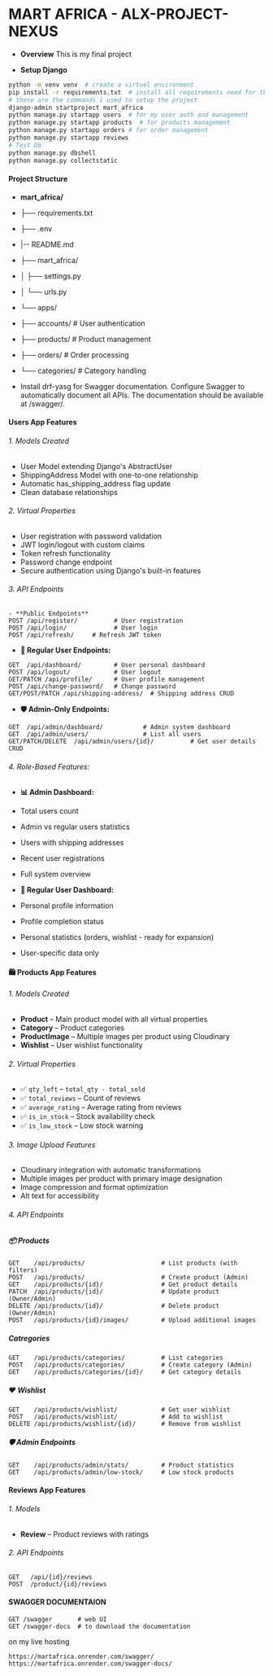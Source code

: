 # MART AFRICA - ALX-PROJECT-NEXUS
- **Overview**
This is my final project

- **Setup Django**
```bash
python -m venv venv  # create a virtuel environment
pip install -r requirements.txt  # install all requirements need for this project
# these are the commands i used to setup the project
django-admin startproject mart_africa
python manage.py startapp users  # for my user auth and management
python manage.py startapp products  # for products management
python manage.py startapp orders # for order management
python manage.py startapp reviews
# Test Db
python manage.py dbshell
python manage.py collectstatic
```

#### Project Structure 
- **mart_africa/**
- ├── requirements.txt
- ├── .env
- |-- README.md
- ├── mart_africa/
- │   ├── settings.py
- │   └── urls.py
- └── apps/
-    ├── accounts/     # User authentication
-   ├── products/     # Product management
-    ├── orders/       # Order processing
-   └── categories/     # Category handling

- Install drf-yasg for Swagger documentation.
Configure Swagger to automatically document all APIs. The documentation should be available at /swagger/.

#### Users App Features

###### 1. Models Created

- User Model extending Django's AbstractUser
- ShippingAddress Model with one-to-one relationship
- Automatic has_shipping_address flag update
- Clean database relationships
###### 2. Virtual Properties

- User registration with password validation
- JWT login/logout with custom claims
- Token refresh functionality
- Password change endpoint
- Secure authentication using Django's built-in features
###### 3. API Endpoints
``` http
- **Public Endpoints**
POST /api/register/          # User registration
POST /api/login/             # User login
POST /api/refresh/     # Refresh JWT token
```
- **👤 Regular User Endpoints:**
```http
GET  /api/dashboard/         # User personal dashboard
POST /api/logout/            # User logout
GET/PATCH /api/profile/      # User profile management
POST /api/change-password/   # Change password
GET/POST/PATCH /api/shipping-address/  # Shipping address CRUD
```
- **🛡️ Admin-Only Endpoints:**
```http
GET  /api/admin/dashboard/           # Admin system dashboard
GET  /api/admin/users/               # List all users
GET/PATCH/DELETE  /api/admin/users/{id}/          # Get user details CRUD
```

###### 4. Role-Based Features:
- **📊 Admin Dashboard:**

- Total users count
- Admin vs regular users statistics
- Users with shipping addresses
- Recent user registrations
- Full system overview

- **👤 Regular User Dashboard:**

- Personal profile information
- Profile completion status
- Personal statistics (orders, wishlist - ready for expansion)
- User-specific data only

#### 🛍️ Products App Features

###### 1. Models Created

- **Product** – Main product model with all virtual properties  
- **Category** – Product categories  
- **ProductImage** – Multiple images per product using Cloudinary    
- **Wishlist** – User wishlist functionality  

###### 2. Virtual Properties

- ✅ `qty_left` – `total_qty - total_sold`  
- ✅ `total_reviews` – Count of reviews  
- ✅ `average_rating` – Average rating from reviews  
- ✅ `is_in_stock` – Stock availability check  
- ✅ `is_low_stock` – Low stock warning  

###### 3. Image Upload Features

- Cloudinary integration with automatic transformations  
- Multiple images per product with primary image designation  
- Image compression and format optimization  
- Alt text for accessibility  

###### 4. API Endpoints

##### 📦 Products
```http
GET    /api/products/                     # List products (with filters)
POST   /api/products/                     # Create product (Admin)
GET    /api/products/{id}/                # Get product details
PATCH  /api/products/{id}/                # Update product (Owner/Admin)
DELETE /api/products/{id}/                # Delete product (Owner/Admin)
POST   /api/products/{id}/images/         # Upload additional images
```

##### Catregories
```http
GET    /api/products/categories/          # List categories
POST   /api/products/categories/          # Create category (Admin)
GET    /api/products/categories/{id}/     # Get category details
```
##### ❤️ Wishlist
```http
GET    /api/products/wishlist/            # Get user wishlist
POST   /api/products/wishlist/            # Add to wishlist
DELETE /api/products/wishlist/{id}/       # Remove from wishlist
```

##### 🛡️ Admin Endpoints
```http
GET    /api/products/admin/stats/         # Product statistics
GET    /api/products/admin/low-stock/     # Low stock products
```
#### Reviews App Features

###### 1. Models
- **Review** – Product reviews with ratings

###### 2. API Endpoints
```http
GET   /api/{id}/reviews
POST  /product/{id}/reviews
```

#### SWAGGER DOCUMENTAION
```http
GET /swagger       # web UI 
GET /swagger-docs  # to download the documentation 
```
on my live hosting
```http
https://martafrica.onrender.com/swagger/
https://martafrica.onrender.com/swagger-docs/
```
